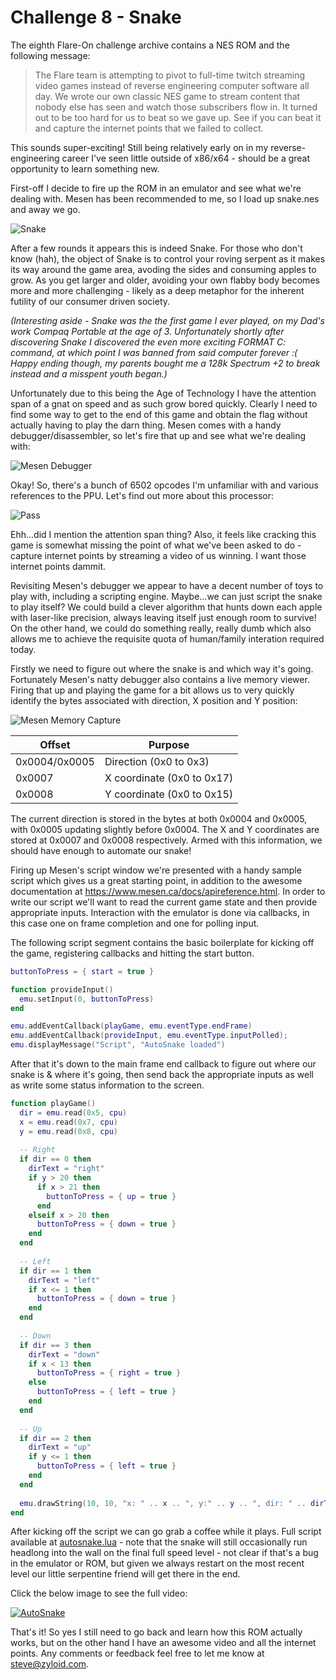 # Challenge 8 - Snake

The eighth Flare-On challenge archive contains a NES ROM and the following message:

> The Flare team is attempting to pivot to full-time twitch streaming video games instead of reverse engineering computer software all day. We wrote our own classic NES game to stream content that nobody else has seen and watch those subscribers flow in. It turned out to be too hard for us to beat so we gave up. See if you can beat it and capture the internet points that we failed to collect.

This sounds super-exciting! Still being relatively early on in my reverse-engineering career I've seen little outside of x86/x64 - should be a great opportunity to learn something new.

First-off I decide to fire up the ROM in an emulator and see what we're dealing with. Mesen has been recommended to me, so I load up snake.nes and away we go.

![Snake](images/Snake.png)

After a few rounds it appears this is indeed Snake. For those who don't know (hah), the object of Snake is to control your roving serpent as it makes its way around the game area, avoding the sides and consuming apples to grow. As you get larger and older, avoiding your own flabby body becomes more and more challenging - likely as a deep metaphor for the inherent futility of our consumer driven society.

*(Interesting aside - Snake was the the first game I ever played, on my Dad's work Compaq Portable at the age of 3. Unfortunately shortly after discovering Snake I discovered the even more exciting FORMAT C: command, at which point I was banned from said computer forever :( Happy ending though, my parents bought me a 128k Spectrum +2 to break instead and a misspent youth began.)*

Unfortunately due to this being the Age of Technology I have the attention span of a gnat on speed and as such grow bored quickly. Clearly I need to find some way to get to the end of this game and obtain the flag without actually having to play the darn thing. Mesen comes with a handy debugger/disassembler, so let's fire that up and see what we're dealing with:

![Mesen Debugger](images/Debugger.png)

Okay! So, there's a bunch of 6502 opcodes I'm unfamiliar with and various references to the PPU. Let's find out more about this processor:

![Pass](https://cdn.hackaday.io/images/7918791493479050978.PNG)

Ehh...did I mention the attention span thing? Also, it feels like cracking this game is somewhat missing the point of what we've been asked to do - capture internet points by streaming a video of us winning. I want those internet points dammit.

Revisiting Mesen's debugger we appear to have a decent number of toys to play with, including a scripting engine. Maybe...we can just script the snake to play itself? We could build a clever algorithm that hunts down each apple with laser-like precision, always leaving itself just enough room to survive! On the other hand, we could do something really, really dumb which also allows me to achieve the requisite quota of human/family interation required today.

Firstly we need to figure out where the snake is and which way it's going. Fortunately Mesen's natty debugger also contains a live memory viewer. Firing that up and playing the game for a bit allows us to very quickly identify the bytes associated with direction, X position and Y position:

![Mesen Memory Capture](images/MemCapture.png)

Offset | Purpose
------ | -------
0x0004/0x0005 | Direction (0x0 to 0x3)
0x0007 | X coordinate (0x0 to 0x17)
0x0008 | Y coordinate (0x0 to 0x15)

The current direction is stored in the bytes at both 0x0004 and 0x0005, with 0x0005 updating slightly before 0x0004. The X and Y coordinates are stored at 0x0007 and 0x0008 respectively. Armed with this information, we should have enough to automate our snake!

Firing up Mesen's script window we're presented with a handy sample script which gives us a great starting point, in addition to the awesome documentation at https://www.mesen.ca/docs/apireference.html. In order to write our script we'll want to read the current game state and then provide appropriate inputs. Interaction with the emulator is done via callbacks, in this case one on frame completion and one for polling input.

The following script segment contains the basic boilerplate for kicking off the game, registering callbacks and hitting the start button.

```lua
buttonToPress = { start = true }

function provideInput()
  emu.setInput(0, buttonToPress)
end

emu.addEventCallback(playGame, emu.eventType.endFrame)
emu.addEventCallback(provideInput, emu.eventType.inputPolled);
emu.displayMessage("Script", "AutoSnake loaded")
```

After that it's down to the main frame end callback to figure out where our snake is & where it's going, then send back the appropriate inputs as well as write some status information to the screen.

```lua
function playGame()
  dir = emu.read(0x5, cpu)
  x = emu.read(0x7, cpu)
  y = emu.read(0x8, cpu)  
  
  -- Right
  if dir == 0 then
    dirText = "right"
    if y > 20 then
      if x > 21 then
        buttonToPress = { up = true }
      end
    elseif x > 20 then
      buttonToPress = { down = true }
    end
  end
  
  -- Left
  if dir == 1 then
    dirText = "left"
    if x <= 1 then
      buttonToPress = { down = true }
    end
  end
  
  -- Down
  if dir == 3 then
    dirText = "down"
    if x < 13 then
      buttonToPress = { right = true }
    else
      buttonToPress = { left = true }
    end
  end
  
  -- Up
  if dir == 2 then
    dirText = "up"
    if y <= 1 then
      buttonToPress = { left = true }
    end
  end
  
  emu.drawString(10, 10, "x: " .. x .. ", y:" .. y .. ", dir: " .. dirText, 0xFFFFFF, 0xFF000000, 1)
end
```

After kicking off the script we can go grab a coffee while it plays. Full script available at [autosnake.lua](scripts/autosnake.lua) - note that the snake will still occasionally run headlong into the wall on the final full speed level - not clear if that's a bug in the emulator or ROM, but given we always restart on the most recent level our little serpentine friend will get there in the end.

Click the below image to see the full video:

[![AutoSnake](http://img.youtube.com/vi/FmFyRhCHhXw/0.jpg)](images/AutoSnake.gif)

That's it! So yes I still need to go back and learn how this ROM actually works, but on the other hand I have an awesome video and all the internet points. Any comments or feedback feel free to let me know at steve@zyloid.com.